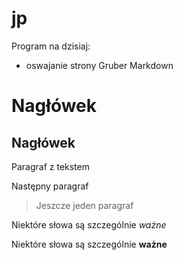 jp
==

Program na dzisiaj:

- oswajanie strony Gruber Markdown

<h1>Nagłówek</h1>

<h2>Nagłówek</h2>

<p>Paragraf z tekstem</p>

<p>Następny paragraf</p>


<blockquote>

  <p>Jeszcze jeden paragraf</p>
  
</blockquote>

<p>Niektóre słowa są szczególnie <em>ważne</em></p>

<p>Niektóre słowa są szczególnie <strong>ważne</strong></p>
